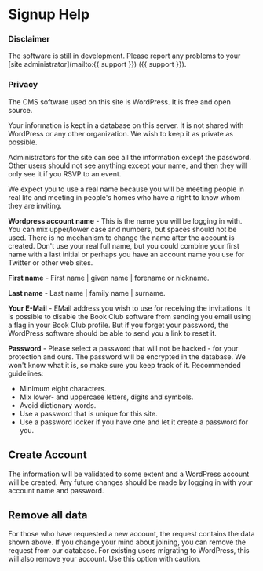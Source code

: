 # Signup Help

### Disclaimer
The software is still in development. Please report any problems to your [site administrator](mailto:{{ support }}) ({{ support }}).

### Privacy
The CMS software used on this site is WordPress. It is free and open source.

Your information is kept in a database on this server. It is not shared with WordPress or any other organization. We wish to keep it as private as possible.

Administrators for the site can see all the information except the password. Other users should not see anything except your name, and then they will only see it if you RSVP to an event.

We expect you to use a real name because you will be meeting people in real life and meeting in people's homes who have a right to know whom they are inviting.

**Wordpress account name** - This is the name you will be logging in with. You can mix upper/lower case and numbers, but spaces should not be used. There is no mechanism to change the name after the account is created. Don't use your real full name, but you could combine your first name with a last initial or perhaps you have an account name you use for Twitter or other web sites.

**First name** - First name | given name | forename or nickname.

**Last name** - Last name | family name | surname.

**Your E-Mail** - EMail address you wish to use for receiving the invitations. It is possible to disable the Book Club software from sending you email using a flag in your Book Club profile. But if you forget your password, the WordPress software should be able to send you a link to reset it.

**Password** - Please select a password that will not be hacked - for your protection and ours. The password will be encrypted in the database. We won't know what it is, so make sure you keep track of it. Recommended guidelines:
- Minimum eight characters.
- Mix lower- and uppercase letters, digits and symbols.
- Avoid dictionary words.
- Use a password that is unique for this site.
- Use a password locker if you have one and let it create a password for you.

## Create Account
The information will be validated to some extent and a WordPress account will be created. Any future changes should be made by logging in with your account name and password.

## Remove all data
For those who have requested a new account, the request contains the data shown above. If you change your mind about joining, you can remove the request from our database. For existing users migrating to WordPress, this will also remove your account. Use this option with caution.
